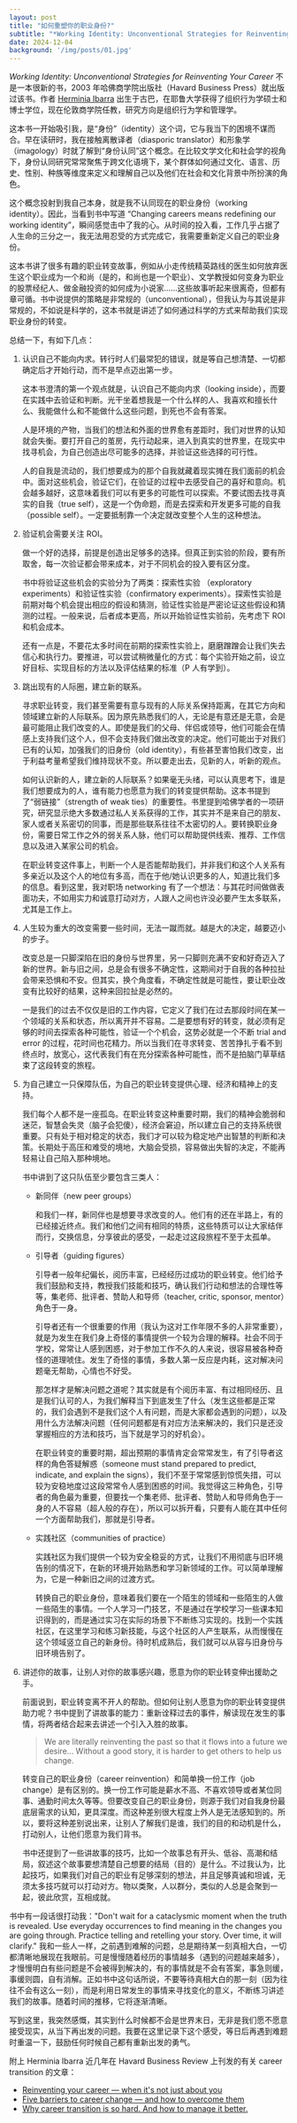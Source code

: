 ```yaml
---
layout: post
title: "如何重塑你的职业身份?"
subtitle: "*Working Identity: Unconventional Strategies for Reinventing Your Career* 读后感"
date: 2024-12-04
background: '/img/posts/01.jpg'
---
```


*Working Identity: Unconventional Strategies for Reinventing Your Career* 不是一本很新的书，2003 年哈佛商学院出版社（Havard Business Press）就出版过该书。作者 [Herminia Ibarra](https://herminiaibarra.com/) 出生于古巴，在耶鲁大学获得了组织行为学硕士和博士学位，现在伦敦商学院任教，研究方向是组织行为学和管理学。

这本书一开始吸引我，是“身份”（identity）这个词，它与我当下的困境不谋而合。早在读研时，我在接触离散译者（diasporic translator）和形象学（imagology）时就了解到“身份认同”这个概念。在比较文学文化和社会学的视角下，身份认同研究常常聚焦于跨文化语境下，某个群体如何通过文化、语言、历史、性别、种族等维度来定义和理解自己以及他们在社会和文化背景中所扮演的角色。

这个概念投射到我自己本身，就是我不认同现在的职业身份（working identity）。因此，当看到书中写道 “Changing careers means redefining our working identity”，瞬间感觉击中了我的心。从时间的投入看，工作几乎占据了人生命的三分之一，我无法用忍受的方式完成它，我需要重新定义自己的职业身份。

这本书讲了很多有趣的职业转变故事，例如从小走传统精英路线的医生如何放弃医生这个职业成为一个和尚（是的，和尚也是一个职业）、文学教授如何变身为职业的股票经纪人、做金融投资的如何成为小说家......这些故事听起来很离奇，但都有章可循。书中说提供的策略是非常规的（unconventional），但我认为与其说是非常规的，不如说是科学的，这本书就是讲述了如何通过科学的方式来帮助我们实现职业身份的转变。

总结一下，有如下几点：

1. 认识自己不能向内求。转行时人们最常犯的错误，就是等自己想清楚、一切都确定后才开始行动，而不是早点迈出第一步。

   这本书澄清的第一个观点就是，认识自己不能向内求（looking inside），而要在实践中去验证和判断。光干坐着想我是一个什么样的人、我喜欢和擅长什么、我能做什么和不能做什么这些问题，到死也不会有答案。
   
   人是环境的产物，当我们的想法和外面的世界愈有差距时，我们对世界的认知就会失衡。要打开自己的茧房，先行动起来，进入到真实的世界里，在现实中找寻机会，为自己创造出尽可能多的选择，并验证这些选择的可行性。
   
   人的自我是流动的，我们想要成为的那个自我就藏着现实摊在我们面前的机会中。面对这些机会，验证它们，在验证的过程中去感受自己的喜好和意向。机会越多越好，这意味着我们可以有更多的可能性可以探索。不要试图去找寻真实的自我（true self），这是一个伪命题，而是去探索和开发更多可能的自我（possible self）。一定要抵制靠一个决定就改变整个人生的这种想法。

2. 验证机会需要关注 ROI。
   
   做一个好的选择，前提是创造出足够多的选择。但真正到实验的阶段，要有所取舍，每一次验证都会带来成本，对于不同机会的投入要有区分度。

   书中将验证这些机会的实验分为了两类：探索性实验 （exploratory experiments）和验证性实验（confirmatory experiments）。探索性实验是前期对每个机会提出相应的假设和猜测，验证性实验是严密论证这些假设和猜测的过程。一般来说，后者成本更高，所以开始验证性实验前，先考虑下 ROI 和机会成本。

   还有一点是，不要花太多时间在前期的探索性实验上，磨磨蹭蹭会让我们失去信心和执行力。要推进，可以尝试稍微量化的方式：每个实验开始之前，设立好目标、实现目标的方法以及评估结果的标准（P 人有学到）。

3. 跳出现有的人际圈，建立新的联系。
   
   寻求职业转变，我们甚至需要有意与现有的人际关系保持距离，在其它方向和领域建立新的人际联系。因为原先熟悉我们的人，无论是有意还是无意，会是最可能阻止我们改变的人。即使是我们的父母、伴侣或领导，他们可能会在情感上支持我们这个人，但不会支持我们做出改变的决定。他们可能出于对我们已有的认知，加强我们的旧身份（old identity），有些甚至害怕我们改变，出于利益考量希望我们维持现状不变。所以要走出去，见新的人，听新的观点。
   
   如何认识新的人，建立新的人际联系？如果毫无头绪，可以认真思考下，谁是我们想要成为的人，谁有能力也愿意为我们的转变提供帮助。这本书提到了“弱链接”（strength of weak ties）的重要性。书里提到哈佛学者的一项研究，研究显示绝大多数通过私人关系获得的工作，其实并不是来自己的朋友、家人或者关系密切的同事，而是那些联系往往不太密切的人。要转换职业身份，需要日常工作之外的弱关系人脉，他们可以帮助提供线索、推荐、工作信息以及进入某家公司的机会。

   在职业转变这件事上，判断一个人是否能帮助我们，并非我们和这个人关系有多亲近以及这个人的地位有多高，而在于他/她认识更多的人，知道比我们多的信息。看到这里，我对职场 networking 有了一个想法：与其花时间做做表面功夫，不如用实力和诚意打动对方，人跟人之间也许没必要产生太多联系，尤其是工作上。

4. 人生较为重大的改变需要一些时间，无法一蹴而就。越是大的决定，越要迈小的步子。
   
   改变总是一只脚深陷在旧的身份与世界里，另一只脚则充满不安和好奇迈入了新的世界。新与旧之间，总是会有很多不确定性，这期间对于自我的各种拉扯会带来恐惧和不安。但其实，换个角度看，不确定性就是可能性，要让职业改变有比较好的结果，这种来回拉扯是必然的。

   一是我们的过去不仅仅是旧的工作内容，它定义了我们在过去那段时间在某一个领域的关系和状态，所以离开并不容易。二是要想有好的转变，就必须有足够的时间去探索各种可能性，验证一个个机会，这势必就是一个不断 trial and error 的过程，花时间也花精力。所以当我们在寻求转变、苦苦挣扎于看不到终点时，放宽心，这代表我们有在充分探索各种可能性，而不是拍脑门草草结束了这段转变的旅程。
   
5. 为自己建立一只保障队伍，为自己的职业转变提供心理、经济和精神上的支持。
   
   我们每个人都不是一座孤岛。在职业转变这种重要时期，我们的精神会脆弱和迷茫，智慧会失灵（脑子会犯傻），经济会窘迫，所以建立自己的支持系统很重要。只有处于相对稳定的状态，我们才可以较为稳定地产出智慧的判断和决策。长期处于高压和难受的境地，大脑会受损，容易做出失智的决定，不能再轻易让自己陷入那种境地。

   书中讲到了这只队伍至少要包含三类人：
   - 新同伴（new peer groups）
  
      和我们一样，新同伴也是想要寻求改变的人。他们有的还在半路上，有的已经接近终点。我们和他们之间有相同的特质，这些特质可以让大家结伴而行，交换信息，分享彼此的感受，一起走过这段旅程不至于太孤单。

   - 引导者（guiding figures）

      引导者一般年纪偏长，阅历丰富，已经经历过成功的职业转变。他们给予我们鼓励和支持，教授我们技能和技巧，确认我们行动和想法的合理性等等，集老师、批评者、赞助人和导师（teacher, critic, sponsor, mentor）角色于一身。
      
      引导者还有一个很重要的作用（我认为这对工作年限不多的人非常重要），就是为发生在我们身上奇怪的事情提供一个较为合理的解释。社会不同于学校，常常让人感到困惑，对于参加工作不久的人来说，很容易被各种奇怪的道理唬住。发生了奇怪的事情，多数人第一反应是内耗，这对解决问题毫无帮助，心情也不好受。
      
      那怎样才是解决问题之道呢？其实就是有个阅历丰富、有过相同经历、且是我们认可的人，为我们解释当下到底发生了什么（发生这些都是正常的，我们会遇到不是我们这个人有问题，而是大家都会遇到的问题），以及用什么方法解决问题（任何问题都是有对应方法来解决的，我们只是还没掌握相应的方法和技巧，当下就是学习的好机会）。

      在职业转变的重要时期，超出预期的事情肯定会常常发生，有了引导者这样的角色答疑解惑（someone must stand prepared to predict, indicate, and explain the signs），我们不至于常常感到惊慌失措，可以较为安稳地度过这段常常令人感到困惑的时间。我觉得这三种角色，引导者的角色最为重要，但要找一个集老师、批评者、赞助人和导师角色于一身的人不容易（超人般的存在），所以可以拆开看，只要有人能在其中任何一个方面帮助我们，那就是引导者。

  
   - 实践社区（communities of practice）
     
     实践社区为我们提供一个较为安全稳妥的方式，让我们不用彻底与旧环境告别的情况下，在新的环境开始熟悉和学习新领域的工作。可以简单理解为，它是一种新旧之间的过渡方式。
     
     转换自己的职业身份，意味着我们要在一个陌生的领域和一些陌生的人做一些陌生的事情。一个人学习一门技艺，不是通过在学校学习一些课本知识得到的，而是通过实习在实际的场景下不断练习实现的。找到一个实践社区，在这里学习和练习新技能，与这个社区的人产生联系，从而慢慢在这个领域竖立自己的新身份。待时机成熟后，我们就可以从容与旧身份与旧环境告别了。
  
6. 讲述你的故事，让别人对你的故事感兴趣，愿意为你的职业转变伸出援助之手。

   前面说到，职业转变离不开人的帮助。但如何让别人愿意为你的职业转变提供助力呢？书中提到了讲故事的能力：重新诠释过去的事件，解读现在发生的事情，将两者结合起来去讲述一个引入入胜的故事。 
   > We are literally reinventing the past so that it flows into a future we desire...  Without a good story, it is harder to get others to help us change. 

   转变自己的职业身份（career reinvention）和简单换一份工作（job change）是有区别的。换一份工作可能是薪水不高、不喜欢领导或者某位同事、通勤时间太久等等。但要改变自己的职业身份，则源于我们对自我身份最底层需求的认知，更具深度。而这种差别很大程度上外人是无法感知到的。所以，要将这种差别说出来，让别人了解我们是谁，我们的目的和动机是什么，打动别人，让他们愿意为我们背书。
   
   书中还提到了一些讲故事的技巧，比如一个故事总有开头、低谷、高潮和结局，叙述这个故事要想清楚自己想要的结局（目的）是什么。不过我认为，比起技巧，如果我们对自己的职业有足够深刻的想法，并且足够真诚和坦诚，无须太多技巧就可以打动对方。物以类聚，人以群分，类似的人总是会聚到一起，彼此欣赏，互相成就。

书中有一段话很打动我："Don't wait for a cataclysmic moment when the truth is revealed. Use everyday occurrences to find meaning in the changes you are going through. Practice telling and retelling your story. Over time, it will clarify." 我和一些人一样，之前遇到难解的问题，总是期待某一刻真相大白，一切都清晰地展现在我眼前。可是慢慢随着经历的事情越多（遇到的问题越来越多），才慢慢明白有些问题是不会被得到解决的，有的事情就是不会有答案，事急则缓，事缓则圆，自有消解。正如书中这句话所说，不要等待真相大白的那一刻（因为往往不会有这么一刻），而是利用日常发生的事情来寻找变化的意义，不断练习讲述我们的故事。随着时间的推移，它将逐渐清晰。

写到这里，我突然感慨，其实到什么时候都不会是世界末日，无非是我们愿不愿意接受现实，从当下再出发的问题。我要在这里记录下这个感受，等日后再遇到难题时重温一下，鼓励任何时候自己都有重新出发的勇气。

附上 Herminia Ibarra 近几年在 Havard Business Review 上刊发的有关 career transition 的文章：
- [Reinventing your career — when it's not just about you](https://herminiaibarra.com/reinventing-your-career-when-its-not-just-about-you/)
- [Five barriers to career change — and how to overcome them](https://herminiaibarra.com/five-barriers-to-career-change-and-how-to-overcome-them/)
- [Why career transition is so hard. And how to manage it better.](https://herminiaibarra.com/why-career-transition-is-so-hard-and-how-to-manage-it-better/)
